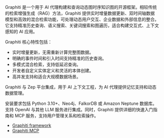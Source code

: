 

Graphiti 是一个用于 AI 代理构建和查询动态图时序知识图的开源框架。相较传统的检索增强生成（RAG）方法，Graphiti 提供实时增量数据更新、双时间轴数据模型和高效的混合检索功能，可处理动态用户交互、企业数据和外部信息的整合。它支持精准历史查询、语义搜索、关键词搜索和图遍历，适合构建交互式、上下文感知的 AI 应用。

Graphiti 核心特性包括：
- 实时增量更新，无需重新计算完整图数据。
- 明确的事件时间和引入时间支持精准的历史查询。
- 多模式混合检索，支持低延迟查询。
- 开发者自定义实体定义和灵活的本体创建。
- 高并发支持和适合大规模数据场景。

Graphiti 与 Zep 平台集成，用于 AI 上下文工程，为 AI 代理提供记忆支持和动态数据管理。

安装要求包括 Python 3.10+、Neo4j、FalkorDB 或 Amazon Neptune 数据库。支持 OpenAI 与其他 LLM 服务进行集成。同时，Graphiti 提供详细的快速入门指南和 MCP 服务，支持用户管理关系和检索操作。




- [Graphiti framework](https://github.com/getzep/graphiti)
- [Graphiti MCP](https://github.com/getzep/graphiti/blob/main/mcp_server/README.md)